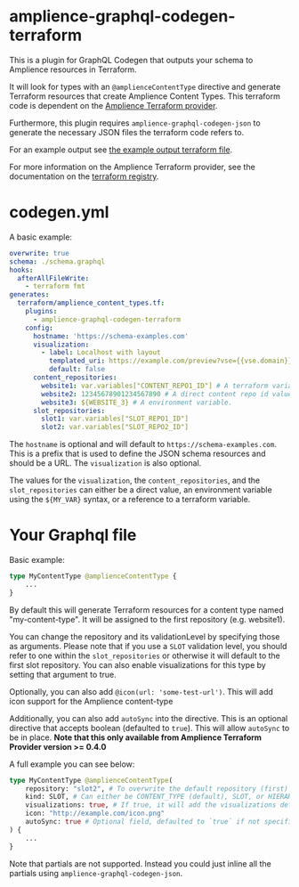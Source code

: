 # amplience-graphql-codegen-terraform

This is a plugin for GraphQL Codegen that outputs your schema to Amplience resources in Terraform.

It will look for types with an `@amplienceContentType` directive and generate Terraform resources that create Amplience Content Types.
This terraform code is dependent on the [Amplience Terraform provider](https://registry.terraform.io/providers/labd/amplience/latest).

Furthermore, this plugin requires `amplience-graphql-codegen-json` to generate the necessary JSON files the terraform code refers to.

For an example output see [the example output terraform file](examples/output/example.tf).

For more information on the Amplience Terraform provider, see the documentation on the [terraform registry](https://registry.terraform.io/providers/labd/amplience/latest/docs).

# codegen.yml

A basic example:

```yml
overwrite: true
schema: ./schema.graphql
hooks:
  afterAllFileWrite:
    - terraform fmt
generates:
  terraform/amplience_content_types.tf:
    plugins:
      - amplience-graphql-codegen-terraform
    config:
      hostname: 'https://schema-examples.com'
      visualization:
        - label: Localhost with layout
          templated_uri: https://example.com/preview?vse={{vse.domain}}&content={{content.sys.id}}
          default: false
      content_repositories:
        website1: var.variables["CONTENT_REPO1_ID"] # A terraform variable.
        website2: 12345678901234567890 # A direct content repo id value.
        website3: ${WEBSITE_3} # A environment variable.
      slot_repositories:
        slot1: var.variables["SLOT_REPO1_ID"]
        slot2: var.variables["SLOT_REPO2_ID"]
```

The `hostname` is optional and will default to `https://schema-examples.com`.
This is a prefix that is used to define the JSON schema resources and should be a URL.
The `visualization` is also optional.

The values for the `visualization`, the `content_repositories`, and the `slot_repositories` can either be a direct value,
an environment variable using the `${MY_VAR}` syntax, or a reference to a terraform variable.

# Your Graphql file

Basic example:

```graphql
type MyContentType @amplienceContentType {
    ...
}
```

By default this will generate Terraform resources for a content type named "my-content-type".
It will be assigned to the first repository (e.g. website1).

You can change the repository and its validationLevel by specifying those as arguments.
Please note that if you use a `SLOT` validation level, you should refer to one within the `slot_repositories` or otherwise it will default to the first slot repository.
You can also enable visualizations for this type by setting that argument to true.

Optionally, you can also add `@icon(url: 'some-test-url')`. This will add icon support for the Amplience content-type

Additionally, you can also add `autoSync` into the directive. This is an optional directive that accepts boolean (defaulted to `true`). This will allow `autoSync` to be in place. 
**Note that this only available from Amplience Terraform Provider version >= 0.4.0**

A full example you can see below:

```graphql
type MyContentType @amplienceContentType(
    repository: "slot2", # To overwrite the default repository (first)
    kind: SLOT, # Can either be CONTENT_TYPE (default), SLOT, or HIERARCHY
    visualizations: true, # If true, it will add the visualizations defined in the codegen.yml
    icon: "http://example.com/icon.png"
    autoSync: true # Optional field, defaulted to `true` if not specified, and it will allow content-type to be sync-ed automaticlaly
) {
    ...
}
```

Note that partials are not supported.
Instead you could just inline all the partials using `amplience-graphql-codegen-json`.
